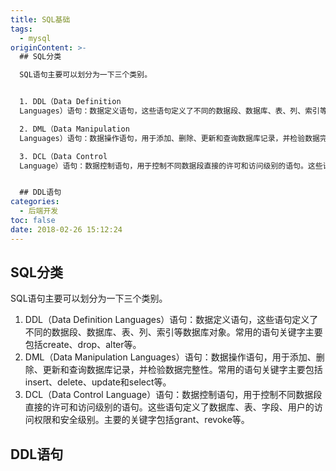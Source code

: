 ```yaml
---
title: SQL基础
tags:
  - mysql
originContent: >-
  ## SQL分类

  SQL语句主要可以划分为一下三个类别。


  1. DDL（Data Definition
  Languages）语句：数据定义语句，这些语句定义了不同的数据段、数据库、表、列、索引等数据库对象。常用的语句关键字主要包括create、drop、alter等。

  2. DML（Data Manipulation
  Languages）语句：数据操作语句，用于添加、删除、更新和查询数据库记录，并检验数据完整性。常用的语句关键字主要包括insert、delete、update和select等。

  3. DCL（Data Control
  Language）语句：数据控制语句，用于控制不同数据段直接的许可和访问级别的语句。这些语句定义了数据库、表、字段、用户的访问权限和安全级别。主要的关键字包括grant、revoke等。


  ## DDL语句
categories:
  - 后端开发
toc: false
date: 2018-02-26 15:12:24
---
```


## SQL分类
SQL语句主要可以划分为一下三个类别。

1. DDL（Data Definition Languages）语句：数据定义语句，这些语句定义了不同的数据段、数据库、表、列、索引等数据库对象。常用的语句关键字主要包括create、drop、alter等。
2. DML（Data Manipulation Languages）语句：数据操作语句，用于添加、删除、更新和查询数据库记录，并检验数据完整性。常用的语句关键字主要包括insert、delete、update和select等。
3. DCL（Data Control Language）语句：数据控制语句，用于控制不同数据段直接的许可和访问级别的语句。这些语句定义了数据库、表、字段、用户的访问权限和安全级别。主要的关键字包括grant、revoke等。

## DDL语句